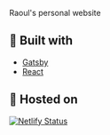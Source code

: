 Raoul's personal website

## 🚀 Built with

- [Gatsby][1]
- [React][2]

## 💫 Hosted on

[![Netlify Status](https://api.netlify.com/api/v1/badges/d7eb353a-bb2b-447a-82c8-ad8eea61b364/deploy-status)](https://app.netlify.com/sites/raoul-codes/deploys)

[1]: https://www.gatsbyjs.org/
[2]: https://reactjs.org/

